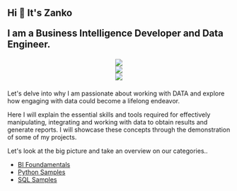
<h2 align="left "> 
  Hi 👋 It's Zanko
  
  I am a Business Intelligence Developer and Data Engineer.

  <p align="center">
    <a href="https://skillicons.dev">
      <img src="https://skillicons.dev/icons?i=visualstudio,vscode" />
    </a>
    <br>
    <a href="https://skillicons.dev">
      <img src="https://skillicons.dev/icons?i=azure,postgres,docker" />
    </a>
    <br>
    <a href="https://skillicons.dev">
      <img src="https://skillicons.dev/icons?i=github,py,cs,cpp" />
    </a>
  </p>
</h2>


  Let's delve into why I am passionate about working with DATA and explore how engaging with data could become a lifelong endeavor.

  Here I will explain the essential skills and tools required for effectively manipulating, integrating and working with data to obtain results and generate reports. I will showcase these concepts through the demonstration of some of my projects.


  Let's look at the big picture and take an overview on our categories..
- [BI Foundamentals](../../../BI-Foundamentals/)
- [Python Samples](../../../Python-Samples/)
- [SQL Samples](../../../SQL-Samples/)




<!--
**ZankoMohammadzadeh/ZankoMohammadzadeh** is a ✨ _special_ ✨ repository because its `README.md` (this file) appears on your GitHub profile.

Here are some ideas to get you started:

- 🔭 I’m currently working on ...
- 🌱 I’m currently learning ...
- 👯 I’m looking to collaborate on ...
- 🤔 I’m looking for help with ...
- 💬 Ask me about ...
- 📫 How to reach me: ...
- 😄 Pronouns: ...
- ⚡ Fun fact: ...
-->
